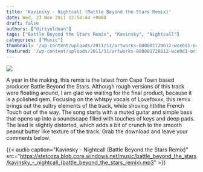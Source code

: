 ```yaml
---
title: 'Kavinsky - Nightcall (Battle Beyond the Stars Remix)'
date: Wed, 23 Nov 2011 12:50:44 +0000
draft: false
authors: ["dirtyoldman"]
tags: ["Battle Beyond the Stars Remix", "Kavinsky", "Nightcall"]
categories: ["Music"]
thumbnail: '/wp-content/uploads/2011/11/artworks-000001728612-wce0d1-original-150x150.jpg'
featured: '/wp-content/uploads/2011/11/artworks-000001728612-wce0d1-original-304x190.jpg'
---
```


[![](/wp-content/uploads/2011/11/artworks-000001728612-wce0d1-original.jpg)](/2011/11/23/kavinsky-nightcall-battle-beyond-the-stars-remix/artworks-000001728612-wce0d1-original/)

A year in the making, this remix is the latest from Cape Town based producer Battle Beyond the Stars. Although rough versions of this track were floating around, I am glad we waiting for the final product, because it is a polished gem. Focusing on the whispy vocals of Lovefoxxx, this remix brings out the sultry elements of the track, while shoving hththe French Touch out of the way. The song starts with a muted guitar and simple bass that opens up into a soundscape filled with touches of keys and deep pads. The lead is slightly distorted, which adds a bit of crunch to the smooth peanut butter like texture of the track. Grab the download and leave your comments below.

{{< audio
    caption="Kavinsky - Nightcall (Battle Beyond the Stars Remix)"
    src="https://stetcoza.blob.core.windows.net/music/battle_beyond_the_stars/kavinsky_-_nightcall_(battle_beyond_the_stars_remix).mp3" >}}
